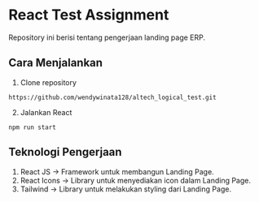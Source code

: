 #   React Test Assignment
Repository ini berisi tentang pengerjaan landing page ERP.

## Cara Menjalankan
1. Clone repository
```
https://github.com/wendywinata128/altech_logical_test.git
```
2. Jalankan React
```
npm run start
```

## Teknologi Pengerjaan
1. React JS -> Framework untuk membangun Landing Page.
2. React Icons -> Library untuk menyediakan icon dalam Landing Page.
3. Tailwind -> Library untuk melakukan styling dari Landing Page.